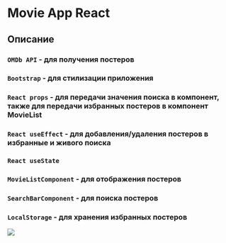 # Movie App React

## Описание

### `OMDb API` - для получения постеров
### `Bootstrap` - для стилизации приложения
### `React props` - для передачи значения поиска в компонент, также для передачи избранных постеров в компонент MovieList
### `React useEffect` - для добавления/удаления постеров в избранные и живого поиска
### `React useState`
### `MovieListComponent` - для отображения постеров
### `SearchBarComponent` - для поиска постеров
### `LocalStorage` - для хранения избранных постеров

![](https://github.com/GGCreators/eshop/raw/master/screenshots/Screenshot_4.png)
